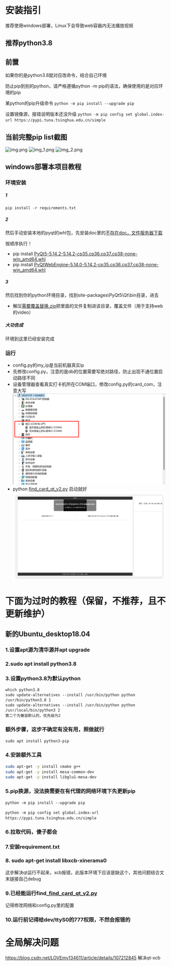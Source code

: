# 安装指引
推荐使用windows部署，Linux下会导致web容器内无法播放视频

## 推荐python3.8
## 前置
如果你的是python3.8就对应改命令，结合自己环境


防止pip到别的python，请严格遵循python -m pip的语法，确保使用的是对应环境的pip

某python的pip升级命令
```python -m pip install --upgrade pip```

设置镜像源，报错说明版本还没升级
```python -m pip config set global.index-url https://pypi.tuna.tsinghua.edu.cn/simple```
## 当前完整pip list截图
![img.png](docs/img_3.png)
![img_1.png](docs/img_1.png)
![img_2.png](docs/img_2.png)

## windows部署本项目教程

### 环境安装
##### 1
```shell
pip install -r requirements.txt
```
##### 2
然后手动安装本地的pyqt的whl包，先安装doc里的[不存在doc，文件服务器下载](https://file.easyus.top/files/Data/card%E9%A1%B9%E7%9B%AE%E4%BE%9D%E8%B5%96/)

按顺序执行！
- pip install [PyQt5-5.14.2-5.14.2-cp35.cp36.cp37.cp38-none-win_amd64.whl](doc%2FPyQt5-5.14.2-5.14.2-cp35.cp36.cp37.cp38-none-win_amd64.whl)
- pip install [PyQtWebEngine-5.14.0-5.14.2-cp35.cp36.cp37.cp38-none-win_amd64.whl](doc%2FPyQtWebEngine-5.14.0-5.14.2-cp35.cp36.cp37.cp38-none-win_amd64.whl)
##### 3
然后找到你的python环境目录，找到site-packages\PyQt5\Qt\bin目录，进去
- 解压[需要覆盖替换.zip](doc%2F%D0%E8%D2%AA%B8%B2%B8%C7%CC%E6%BB%BB.zip)把里面的文件复制进该目录，覆盖文件（用于支持web的video）
##### 大功告成
环境到这里已经安装完成


### 运行
- config.py的my_ip是当前机器真实ip
- 先修改config.py，注意的是db的位置需要写绝对路径，防止出现不通位置启动路径不同
- 设备管理器查看真实打卡机所在COM端口，修改config.py的card_com，注意大写
![img.png](docs/img.png)
- python [find_card_qt_v2.py](examples%2Ffind_card_qt_v2.py) 启动就好
![img.png](docs/img2.png)




# 下面为过时的教程（保留，不推荐，且不更新维护）
## 新的Ubuntu_desktop18.04
### 1.设置apt源为清华源并apt upgrade
### 2.sudo apt install python3.8
### 3.设置python3.8为默认python
```
which python3.8
sudo update-alternatives --install /usr/bin/python python /usr/bin/python3.8 1
sudo update-alternatives --install /usr/bin/python python /usr/local/bin/python3 2
第二个为兼容默认的，优先级为2
```
### 额外步骤，这步不确定有没有用，照做就行
```sudo apt install python3-pip```

### 4.安装额外工具
```bash
sudo apt-get -y install cmake g++
sudo apt-get -y install mesa-common-dev
sudo apt-get -y install libglu1-mesa-dev
```
### 5.pip换源，没法换需要在有代理的网络环境下先更新pip
```
python -m pip install --upgrade pip
```
```python -m pip config set global.index-url https://pypi.tuna.tsinghua.edu.cn/simple```

### 6.拉取代码，傻子都会
### 7.安装requirement.txt

### 8. sudo apt-get install libxcb-xinerama0
这步解决qt运行不起来，xcb报错，此版本环境下应该是缺这个，其他问题结合文末链接自己debug

### 9.已经能运行find_[find_card_qt_v2.py](examples%2Ffind_card_qt_v2.py)
记得修改网络和config.py里的配置

### 10.运行前记得给dev/ttyS0的777权限，不然会报错的


# 全局解决问题

https://blog.csdn.net/LOVEmy134611/article/details/107212845 解决qt-xcb
